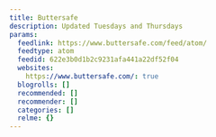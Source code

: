 ```yaml
---
title: Buttersafe
description: Updated Tuesdays and Thursdays
params:
  feedlink: https://www.buttersafe.com/feed/atom/
  feedtype: atom
  feedid: 622e3b0d1b2c9231afa441a22df52f04
  websites:
    https://www.buttersafe.com/: true
  blogrolls: []
  recommended: []
  recommender: []
  categories: []
  relme: {}
---
```

